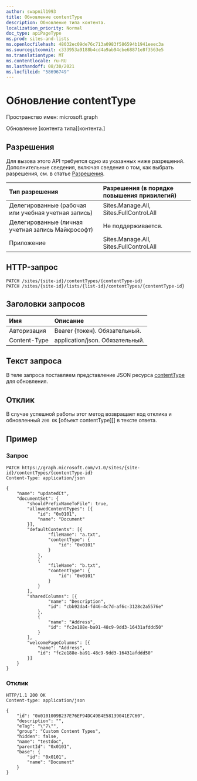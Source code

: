 ```yaml
---
author: swapnil1993
title: Обновление contentType
description: Обновление типа контента.
localization_priority: Normal
doc_type: apiPageType
ms.prod: sites-and-lists
ms.openlocfilehash: 48032ec09de76c713a0983f586594b1941eeec3a
ms.sourcegitcommit: c333953a9188b4cd4a9ab94cbe68871e8f3563e5
ms.translationtype: MT
ms.contentlocale: ru-RU
ms.lasthandoff: 08/30/2021
ms.locfileid: "58696749"
---
```

# <a name="update-contenttype"></a>Обновление contentType
Пространство имен: microsoft.graph


Обновление [контента типа][контента.]
  

## <a name="permissions"></a>Разрешения

  

Для вызова этого API требуется одно из указанных ниже разрешений. Дополнительные сведения, включая сведения о том, как выбрать разрешения, см. в статье [Разрешения](/graph/permissions_reference.md).

  

|Тип разрешения | Разрешения (в порядке повышения привилегий) |
|:--------------------|:---------------------------------------------------------|
|Делегированные (рабочая или учебная учетная запись) | Sites.Manage.All, Sites.FullControl.All |
|Делегированные (личная учетная запись Майкрософт) | Не поддерживается. |
|Приложение |Sites.Manage.All, Sites.FullControl.All |

  

## <a name="http-request"></a>HTTP-запрос

<!-- {
  "blockType": "ignored"
}
-->
```http
PATCH /sites/{site-id}/contentTypes/{contentType-id}
PATCH /sites/{site-id}/lists/{list-id}/contentTypes/{contentType-id}
```

## <a name="request-headers"></a>Заголовки запросов
|Имя|Описание|
|:---|:---|
|Авторизация|Bearer {токен}. Обязательный.|
|Content-Type|application/json. Обязательный.|

## <a name="request-body"></a>Текст запроса

В теле запроса поставляем представление JSON ресурса [contentType][] для обновления.  

## <a name="response"></a>Отклик

В случае успешной работы этот метод возвращает код отклика и обновленный `200 OK` [объект contentType][] в тексте ответа.

## <a name="example"></a>Пример

### <a name="request"></a>Запрос

<!-- {
  "blockType": "request",
  "name": "update_contenttype"
}
-->

```http
PATCH https://graph.microsoft.com/v1.0/sites/{site-id}/contentTypes/{contentType-id}
Content-Type: application/json

{
    "name": "updatedCt",
    "documentSet": {
        "shouldPrefixNameToFile": true,
        "allowedContentTypes": [{
            "id": "0x0101",
            "name": "Document"
        }],
        "defaultContents": [{
                "fileName": "a.txt",
                "contentType": {
                    "id": "0x0101"
                }
            },
            {
                "fileName": "b.txt",
                "contentType": {
                    "id": "0x0101"
                }
            }
        ],
        "sharedColumns": [{
                "name": "Description",
                "id": "cbb92da4-fd46-4c7d-af6c-3128c2a5576e"
            },
            {
                "name": "Address",
                "id": "fc2e188e-ba91-48c9-9dd3-16431afddd50"
            }
        ],
        "welcomePageColumns": [{
            "name": "Address",
            "id": "fc2e188e-ba91-48c9-9dd3-16431afddd50"
        }]
    }
}

```


### <a name="response"></a>Отклик

<!-- { "blockType": "response", "@type": "microsoft.graph.contentType", "truncated": true} -->

  

```http
HTTP/1.1 200 OK
Content-type: application/json

{
    "id": "0x0101009B237E76EF94DC49B4E58139041E7C60",
    "description": "",
    "eTag": "\"7\"",
    "group": "Custom Content Types",
    "hidden": false,
    "name": "testdoc",
    "parentId": "0x0101",
    "base": {
        "id": "0x0101",
        "name": "Document"
    }
}

```

[contentType]: ../resources/contentType.md
